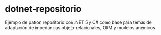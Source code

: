 # dotnet-repositorio

Ejemplo de patrón repositorio con .NET 5 y C# como base para temas de adaptación de impedancias objeto-relacionales, ORM y modelos anémicos.